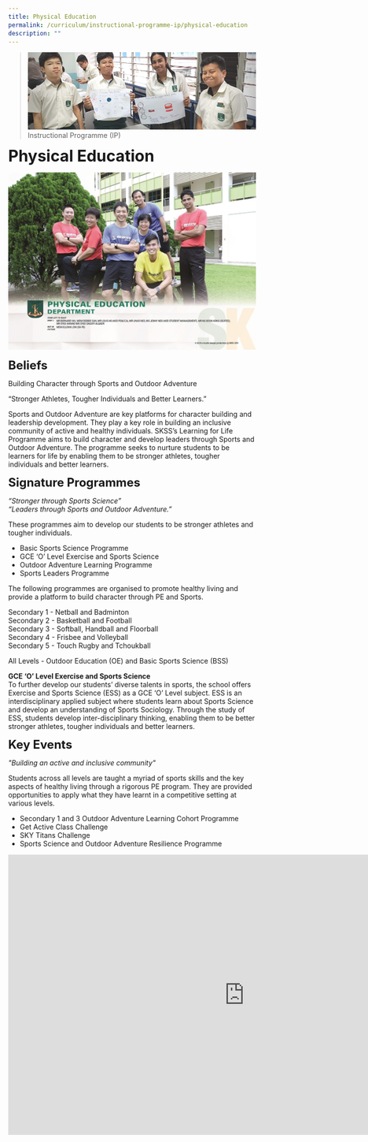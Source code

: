```yaml
---
title: Physical Education
permalink: /curriculum/instructional-programme-ip/physical-education
description: ""
---
```

>![](/images/Curriculum/Curriculum.jpg)
>Instructional Programme (IP)

**<font size="6">Physical Education</font>**

![](/images/Curriculum/Seng%20Kang_Department_Physical%20Education.jpg)

**<font size="5">Beliefs</font>**

Building Character through Sports and Outdoor Adventure

“Stronger Athletes, Tougher Individuals and Better Learners.”

Sports and Outdoor Adventure are key platforms for character building and leadership development. They play a key role in building an inclusive community of active and healthy individuals. SKSS’s Learning for Life Programme aims to build character and develop leaders through Sports and Outdoor Adventure. The programme seeks to nurture students to be learners for life by enabling them to be stronger athletes, tougher individuals and better learners.&nbsp;

**<font size="5">Signature Programmes</font>**

_“Stronger through Sports Science”_<br>
_“Leaders through Sports and Outdoor Adventure.”_

These programmes aim to develop our students to be stronger athletes and tougher individuals.&nbsp;

*   Basic Sports Science Programme
*   GCE ‘O’ Level Exercise and Sports Science
*   Outdoor Adventure Learning Programme
*   Sports Leaders Programme

The following programmes are organised to promote healthy living and provide a platform to build character through PE and Sports.

Secondary 1 - Netball and Badminton<br>
Secondary 2 - Basketball and Football<br>
Secondary 3 - Softball, Handball and Floorball<br>
Secondary 4 - Frisbee and Volleyball<br>
Secondary 5 - Touch Rugby and Tchoukball

All Levels - Outdoor Education (OE) and Basic Sports Science (BSS)

**GCE ‘O’ Level Exercise and Sports Science**<br>
To further develop our students’ diverse talents in sports, the school offers Exercise and Sports Science (ESS) as a GCE ‘O’ Level subject. ESS is an interdisciplinary applied subject where students learn about Sports Science and develop an understanding of Sports Sociology. Through the study of ESS, students develop inter-disciplinary thinking, enabling them to be better stronger athletes, tougher individuals and better learners.&nbsp;

  
**<font size="5">Key Events</font>**

_"Building an active and inclusive community"_&nbsp;

Students across all levels are taught a myriad of sports skills and the key aspects of healthy living through a rigorous PE program. They are provided opportunities to apply what they have learnt in a competitive setting at various levels.

*   Secondary 1 and 3 Outdoor Adventure Learning Cohort Programme
*   Get Active Class Challenge
*   SKY Titans Challenge
*   Sports Science and Outdoor Adventure Resilience Programme


<iframe allowfullscreen="true" height="569" width="960" frameborder="0" src="https://docs.google.com/presentation/d/e/2PACX-1vQ1xPAiN1riO6j3nUfbo5uHUJhpxLEG1scoqRhfgneOcGxRKzIQfnEGUcpWhfx3M1vLsdf8fa7msoJP/embed?start=true&amp;loop=true&amp;delayms=5000"></iframe>